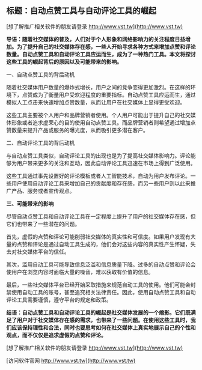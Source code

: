 ## **标题：自动点赞工具与自动评论工具的崛起**

[想了解推广相关软件的朋友请登录 http://www.vst.tw](http://www.vst.tw)

**导语：随着社交媒体的普及，人们对于个人形象和网络影响力的关注程度日益增加。为了提升自己的社交媒体存在感，一些人开始寻求各种方式来增加点赞和评论数量。自动点赞工具和自动评论工具应运而生，成为了一种热门工具。本文将探讨这些工具的崛起背后的原因以及可能带来的影响。**

一、自动点赞工具的背后动机

随着社交媒体用户数量的爆炸式增长，用户之间的竞争变得更加激烈。在这样的环境下，点赞成为了衡量用户受欢迎程度的重要指标。自动点赞工具应运而生，通过模拟人工点击来快速增加点赞数量，从而让用户在社交媒体上显得更受欢迎。

这些工具主要被个人用户和品牌营销者使用。个人用户可能出于提升自己的社交媒体形象或者追求虚荣心的目的使用自动点赞工具。而品牌营销者则希望通过增加点赞数量来提升产品或服务的曝光度，从而吸引更多潜在客户。

二、自动评论工具的背后动机

与自动点赞工具类似，自动评论工具的出现也是为了提高社交媒体影响力。评论能够为用户带来更多的关注和互动，因此自动评论工具迅速在市场上得到广泛使用。

这些工具通过事先设置好的评论模板或者人工智能技术，自动为用户发布评论。一些用户使用自动评论工具来增加自己的贡献度和存在感，而另一些用户则以此来推广产品、服务或者宣传观点。

**三、可能带来的影响**

尽管自动点赞工具和自动评论工具在一定程度上提升了用户的社交媒体存在感，但它们也带来了一些潜在的问题。

首先，虚假的点赞和评论可能削弱社交媒体的真实性和可信度。如果用户发现有大量的点赞和评论是通过自动工具生成的，他们会对这些内容的真实性产生怀疑，失去对社交媒体平台的信任。

其次，滥用自动工具可能导致信息泛滥和信息质量下降。过多的自动点赞和评论会使用户在浏览内容时面临大量的噪音，难以获取有价值的信息。

最后，一些社交媒体平台已经开始采取措施来规范自动工具的使用。他们可能会封禁使用自动工具的账号，甚至追究相关法律责任。因此，使用自动点赞工具和自动评论工具需要谨慎，遵守平台的规定和政策。

**结语：自动点赞工具和自动评论工具的崛起是社交媒体发展的一个缩影。它们既满足了用户对于社交媒体存在感的需求，也带来了一些问题。在使用这些工具时，我们应该保持理性和合法，同时也要思考如何在社交媒体上真实地展示自己的个性和观点，而不仅仅是追求虚假的点赞和评论。**

[想了解推广相关软件的朋友请登录 http://www.vst.tw](http://www.vst.tw)


[访问软件官网 http://www.vst.tw](http://www.vst.tw)
